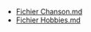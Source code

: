 * [Fichier Chanson.md](https://github.com/Jsaul2/SAUL-Notation/blob/master/Chanson.md)
* [Fichier Hobbies.md](https://github.com/Jsaul2/SAUL-Notation/blob/master/Hobbies.md)
